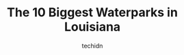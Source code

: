 ---
layout: ampstory
image: https://i0.wp.com/paketmu.com/wp-content/uploads/2023/06/splash-kingdom-oasis-0-in-louisiana-1686368838.jpeg?resize=640,853
author: techidn
featured: false
description: Explore the diverse Waterpark scene in Louisiana, home to an incredible selection of 10 establishments catering to every taste. Whether youre in search of iconic favorites or undiscovered t
title: The 10 Biggest Waterparks in Louisiana
cover:
   title: The 10 Biggest Waterparks in Louisiana
   subtitle: RICKPATE
   background: https://paketmu.com/wp-content/uploads/2023/06/splash-kingdom-oasis-0-in-louisiana-1686368838.jpeg

pages: 
 - layout: thirds
   top: <h1>#1 Blue Bayou Water Park</h1>
   bottom: "<p>Welp, half of the original park is shutdown (Dixie Landing). So you can forget about roller coasters. Blue Bayou is ok. Needs a serious face-lift, though. Looks old. All </p>"
   background: https://paketmu.com/wp-content/uploads/2023/06/splash-kingdom-oasis-1-in-louisiana-1686368839.jpeg
   backgroundblur: true
 - layout: thirds
   top: <h1>#2 Splash Kingdom Oasis</h1>
   bottom: "<p>Oasis should be completely shut down. First, half the park was shut down even though the advertisements all say new rides, renovated, ready for the 2023 season. The</p>"
   background: https://paketmu.com/wp-content/uploads/2023/06/splash-kingdom-oasis-2-in-louisiana-1686368840.jpeg
   cta:
      link: https://paketmu.com/the-10-biggest-waterparks-in-louisiana/
      text: The 10 Biggest Waterparks in Louisiana
 - layout: thirds
   top: <h1>#3 SPAR Waterpark - Sulphur Parks and Recreation</h1>
   bottom: "<p>Took my daughter and some of her friends there celebrate their birthday.  They had a blast! I didnt take many pictures but they have a lazy river,  multiple slides, an a</p>"
   background: https://paketmu.com/wp-content/uploads/2023/06/splash-kingdom-oasis-3-in-louisiana-1686368841.jpeg
   cta:
      link: https://paketmu.com/the-10-biggest-waterparks-in-louisiana/
      text: The 10 Biggest Waterparks in Louisiana
 - layout: thirds
   top: <h1>#4 North Park</h1>
   bottom: "<p>30372 Eden Church Rd, Denham Springs, LA 70726, United States</p>"
   background: https://images.unsplash.com/photo-1541356665065-22676f35dd40?ixlib=rb-4.0.3&ixid=MnwxMjA3fDB8MHxwaG90by1wYWdlfHx8fGVufDB8fHx8&auto=format&fit=crop&w=640&h=853&q=80
   cta:
      link: https://paketmu.com/the-10-biggest-waterparks-in-louisiana/
      text: The 10 Biggest Waterparks in Louisiana
 - layout: thirds
   top: <h1>#5 Liberty Lagoon</h1>
   bottom: "<p>111 Lobdell Ave, Baton Rouge, LA 70806, United States</p>"
   background: https://images.unsplash.com/photo-1522441815192-d9f04eb0615c?ixlib=rb-4.0.3&ixid=MnwxMjA3fDB8MHxwaG90by1wYWdlfHx8fGVufDB8fHx8&auto=format&fit=crop&w=640&h=853&q=80
   cta:
      link: https://paketmu.com/the-10-biggest-waterparks-in-louisiana/
      text: The 10 Biggest Waterparks in Louisiana
 - layout: thirds
   top: <h1>#6 Mandeville Lakefront Splash Park</h1>
   bottom: "<p>1545 Lakeshore Dr, Mandeville, LA 70448, United States</p>"
   background: https://images.unsplash.com/photo-1632260260864-caf7fde5ec36?ixlib=rb-4.0.3&ixid=MnwxMjA3fDB8MHxwaG90by1wYWdlfHx8fGVufDB8fHx8&auto=format&fit=crop&w=640&h=853&q=80
   cta:
      link: https://paketmu.com/the-10-biggest-waterparks-in-louisiana/
      text: The 10 Biggest Waterparks in Louisiana
 - layout: thirds
   top: <h1>#7 Jambalaya Park</h1>
   bottom: "<p>1015 E Cornerview St, Gonzales, LA 70737, United States</p>"
   background: https://images.unsplash.com/photo-1462556791646-c201b8241a94?ixlib=rb-4.0.3&ixid=MnwxMjA3fDB8MHxwaG90by1wYWdlfHx8fGVufDB8fHx8&auto=format&fit=crop&w=640&h=853&q=80
   cta:
      link: https://paketmu.com/the-10-biggest-waterparks-in-louisiana/
      text: The 10 Biggest Waterparks in Louisiana
 - layout: thirds
   middle: Continue reading...
   background: https://images.unsplash.com/photo-1518640467707-6811f4a6ab73?ixlib=rb-4.0.3&ixid=MnwxMjA3fDB8MHxwaG90by1wYWdlfHx8fGVufDB8fHx8&auto=format&fit=crop&w=640&h=853&q=80
   cta:
      link: https://paketmu.com/the-10-biggest-waterparks-in-louisiana/
      text: The 10 Biggest Waterparks in Louisiana
      
---
